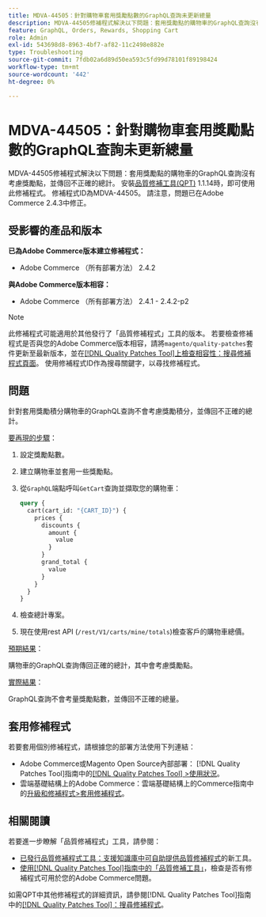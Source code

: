 ```yaml
---
title: MDVA-44505：針對購物車套用獎勵點數的GraphQL查詢未更新總量
description: MDVA-44505修補程式解決以下問題：套用獎勵點的購物車的GraphQL查詢沒有考慮獎勵點，並傳回不正確的總計。 安裝[Quality Patches Tool (QPT)](https://experienceleague.adobe.com/zh-hant/docs/commerce-operations/tools/quality-patches-tool/quality-patches-tool-to-self-serve-quality-patches) 1.1.14時，即可使用此修補程式。 修補程式ID為MDVA-44505。 請注意，問題已在Adobe Commerce 2.4.3中修正。
feature: GraphQL, Orders, Rewards, Shopping Cart
role: Admin
exl-id: 543698d8-8963-4bf7-af82-11c2498e882e
type: Troubleshooting
source-git-commit: 7fdb02a6d89d50ea593c5fd99d78101f89198424
workflow-type: tm+mt
source-wordcount: '442'
ht-degree: 0%

---
```


# MDVA-44505：針對購物車套用獎勵點數的GraphQL查詢未更新總量

MDVA-44505修補程式解決以下問題：套用獎勵點的購物車的GraphQL查詢沒有考慮獎勵點，並傳回不正確的總計。 安裝[品質修補工具(QPT)](https://experienceleague.adobe.com/zh-hant/docs/commerce-operations/tools/quality-patches-tool/quality-patches-tool-to-self-serve-quality-patches) 1.1.14時，即可使用此修補程式。 修補程式ID為MDVA-44505。 請注意，問題已在Adobe Commerce 2.4.3中修正。

## 受影響的產品和版本

**已為Adobe Commerce版本建立修補程式：**

* Adobe Commerce （所有部署方法） 2.4.2

**與Adobe Commerce版本相容：**

* Adobe Commerce （所有部署方法） 2.4.1 - 2.4.2-p2

>[!NOTE]
>
>此修補程式可能適用於其他發行了「品質修補程式」工具的版本。 若要檢查修補程式是否與您的Adobe Commerce版本相容，請將`magento/quality-patches`套件更新至最新版本，並在[[!DNL Quality Patches Tool]上檢查相容性：搜尋修補程式頁面](https://experienceleague.adobe.com/zh-hant/docs/commerce-operations/tools/quality-patches-tool/quality-patches-tool-to-self-serve-quality-patches)。 使用修補程式ID作為搜尋關鍵字，以尋找修補程式。

## 問題

針對套用獎勵積分購物車的GraphQL查詢不會考慮獎勵積分，並傳回不正確的總計。

<u>要再現的步驟</u>：

1. 設定獎勵點數。
1. 建立購物車並套用一些獎勵點。
1. 從`GraphQL`端點呼叫`GetCart`查詢並擷取您的購物車：

   ```GraphQL
   query {
     cart(cart_id: "{CART_ID}") {
       prices {
         discounts {
           amount {
             value
           }
         }
         grand_total {
           value
         }
       }
     }
   }
   ```

1. 檢查總計專案。
1. 現在使用rest API (`/rest/V1/carts/mine/totals`)檢查客戶的購物車總價。

<u>預期結果</u>：

購物車的GraphQL查詢傳回正確的總計，其中會考慮獎勵點。

<u>實際結果</u>：

GraphQL查詢不會考量獎勵點數，並傳回不正確的總量。

## 套用修補程式

若要套用個別修補程式，請根據您的部署方法使用下列連結：

* Adobe Commerce或Magento Open Source內部部署： [!DNL Quality Patches Tool]指南中的[[!DNL Quality Patches Tool] >使用狀況](/help/tools/quality-patches-tool/usage.md)。
* 雲端基礎結構上的Adobe Commerce：雲端基礎結構上的Commerce指南中的[升級和修補程式>套用修補程式](https://experienceleague.adobe.com/docs/commerce-cloud-service/user-guide/develop/upgrade/apply-patches.html?lang=zh-Hant)。

## 相關閱讀

若要進一步瞭解「品質修補程式」工具，請參閱：

* [已發行品質修補程式工具：支援知識庫中可自助提供品質修補程式](https://experienceleague.adobe.com/zh-hant/docs/commerce-operations/tools/quality-patches-tool/quality-patches-tool-to-self-serve-quality-patches)的新工具。
* [使用[!DNL Quality Patches Tool]指南中的「品質修補工具」](/help/tools/quality-patches-tool/patches-available-in-qpt/check-patch-for-magento-issue-with-magento-quality-patches.md)，檢查是否有修補程式可用於您的Adobe Commerce問題。

如需QPT中其他修補程式的詳細資訊，請參閱[!DNL Quality Patches Tool]指南中的[[!DNL Quality Patches Tool]：搜尋修補程式](https://experienceleague.adobe.com/tools/commerce-quality-patches/index.html?lang=zh-Hant)。
